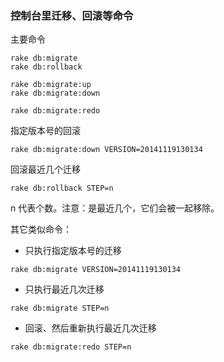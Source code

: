 ### 控制台里迁移、回滚等命令

主要命令

```
rake db:migrate
rake db:rollback

rake db:migrate:up
rake db:migrate:down

rake db:migrate:redo
```

指定版本号的回滚

```
rake db:migrate:down VERSION=20141119130134
```

回滚最近几个迁移

```
rake db:rollback STEP=n
```

n 代表个数。注意：是最近几个，它们会被一起移除。

其它类似命令：

- 只执行指定版本号的迁移

```
rake db:migrate VERSION=20141119130134
```

- 只执行最近几次迁移

```
rake db:migrate STEP=n
```

- 回滚、然后重新执行最近几次迁移

```
rake db:migrate:redo STEP=n
```
